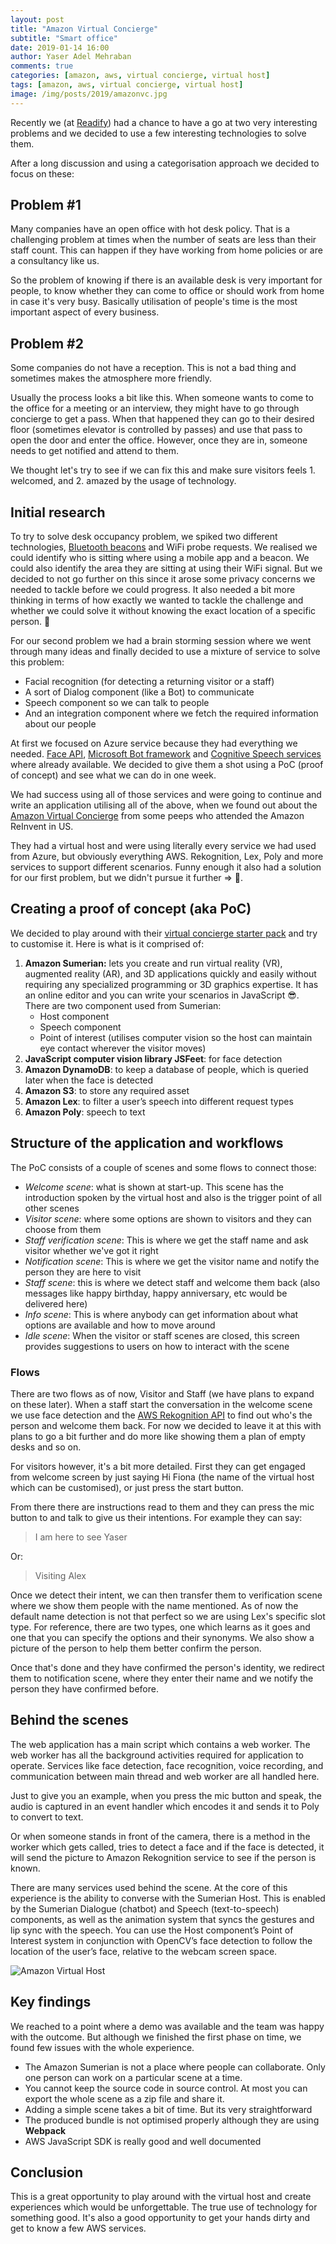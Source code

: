 ```yaml
---
layout: post
title: "Amazon Virtual Concierge"
subtitle: "Smart office"
date: 2019-01-14 16:00
author: Yaser Adel Mehraban
comments: true
categories: [amazon, aws, virtual concierge, virtual host]
tags: [amazon, aws, virtual concierge, virtual host]
image: /img/posts/2019/amazonvc.jpg
---
```


Recently we (at [Readify](https://readify.net/)) had a chance to have a go at two very interesting problems and we decided to use a few interesting technologies to solve them.

<!--more-->

After a long discussion and using a categorisation approach we decided to focus on these:


## Problem #1
Many companies have an open office with hot desk policy. That is a challenging problem at times when the number of seats are less than their staff count. This can happen if they have working from home policies or are a consultancy like us.

So the problem of knowing if there is an available desk is very important for people, to know whether they can come to office or should work from home in case it's very busy. Basically utilisation of people's time is the most important aspect of every business.


## Problem #2
Some companies do not have a reception. This is not a bad thing and sometimes makes the atmosphere more friendly.

Usually the process looks a bit like this. When someone wants to come to the office for a meeting or an interview, they might have to go through concierge to get a pass. When that happened they can go to their desired floor (sometimes elevator is controlled by passes) and use that pass to open the door and enter the office. However, once they are in, someone needs to get notified and attend to them.

We thought let's try to see if we can fix this and make sure visitors feels 1. welcomed, and 2. amazed by the usage of technology.

## Initial research

To try to solve desk occupancy problem, we spiked two different technologies, [Bluetooth beacons](https://en.wikipedia.org/wiki/Bluetooth_low_energy_beacon) and WiFi probe requests. We realised we could identify who is sitting where using a mobile app and a beacon. We could also identify the area they are sitting at using their WiFi signal. But we decided to not go further on this since it arose some privacy concerns we needed to tackle before we could progress. It also needed a bit more thinking in terms of how exactly we wanted to tackle the challenge and whether we could solve it without knowing the exact location of a specific person. 🤔

For our second problem we had a brain storming session where we went through many ideas and finally decided to use a mixture of service to solve this problem:

* Facial recognition (for detecting a returning visitor or a staff)
* A sort of Dialog component (like a Bot) to communicate
* Speech component so we can talk to people
* And an integration component where we fetch the required information about our people

At first we focused on Azure service because they had everything we needed. [Face API](https://azure.microsoft.com/en-au/services/cognitive-services/face/), [Microsoft Bot framework](https://dev.botframework.com/) and [Cognitive Speech services](https://azure.microsoft.com/en-au/services/cognitive-services/speech-services/) where already available. We decided to give them a shot using a PoC (proof of concept) and see what we can do in one week.

We had success using all of those services and were going to continue and write an application utilising all of the above, when we found out about the [Amazon Virtual Concierge](https://docs.sumerian.amazonaws.com/articles/concierge-experience/) from some peeps who attended the Amazon ReInvent in US.

They had a virtual host and were using literally every service we had used from Azure, but obviously everything AWS. Rekognition, Lex, Poly and more services to support different scenarios. Funny enough it also had a solution for our first problem, but we didn't pursue it further => 🔐.

## Creating a proof of concept (aka PoC)
We decided to play around with their [virtual concierge starter pack](https://docs.sumerian.amazonaws.com/articles/virtual-concierge/) and try to customise it. Here is what is it comprised of:

1. **Amazon Sumerian:** lets you create and run virtual reality (VR), augmented reality (AR), and 3D applications quickly and easily without requiring any specialized programming or 3D graphics expertise. It has an online editor and you can write your scenarios in JavaScript 😎. There are two component used from Sumerian:
    * Host component
    * Speech component
    * Point of interest (utilises computer vision so the host can maintain eye contact wherever the visitor moves)
2. **JavaScript computer vision library JSFeet**: for face detection
3. **Amazon DynamoDB**: to keep a database of people, which is queried later when the face is detected
4. **Amazon S3**: to store any required asset
5. **Amazon Lex**: to filter a user’s speech into different request types
6. **Amazon Poly**: speech to text

## Structure of the application and workflows
The PoC consists of a couple of scenes and some flows to connect those:

* *Welcome scene*: what is shown at start-up. This scene has the introduction spoken by the virtual host and also is the trigger point of all other scenes
* *Visitor scene*: where some options are shown to visitors and they can choose from them
* *Staff verification scene*: This is where we get the staff name and ask visitor whether we've got it right
* *Notification scene*: This is where we get the visitor name and notify the person they are here to visit
* *Staff scene*: this is where we detect staff and welcome them back (also messages like happy birthday, happy anniversary, etc would be delivered here)
* *Info scene*: This is where anybody can get information about what options are available and how to move around
* *Idle scene*: When the visitor or staff scenes are closed, this screen provides suggestions to users on how to interact with the scene


### Flows

There are two flows as of now, Visitor and Staff (we have plans to expand on these later). When a staff start the conversation in the welcome scene we use face detection and the [AWS Rekognition API](https://aws.amazon.com/rekognition/) to find out who's the person and welcome them back. For now we decided to leave it at this with plans to go a bit further and do more like showing them a plan of empty desks and so on.

For visitors however, it's a bit more detailed. First they can get engaged from welcome screen by just saying Hi Fiona (the name of the virtual host which can be customised), or just press the start button.

From there there are instructions read to them and they can press the mic button to and talk to give us their intentions. For example they can say:

> I am here to see Yaser

Or:

> Visiting Alex

Once we detect their intent, we can then transfer them to verification scene where we show them people with the name mentioned. As of now the default name detection is not that perfect so we are using Lex's specific slot type. For reference, there are two types, one which learns as it goes and one that you can specify the options and their synonyms. We also show a picture of the person to help them better confirm the person.

Once that's done and they have confirmed the person's identity, we redirect them to notification scene, where they enter their name and we notify the person they have confirmed before.

## Behind the scenes

The web application has a main script which contains a web worker. The web worker has all the background activities required for application to operate. Services like face detection, face recognition, voice recording, and communication between main thread and web worker are all handled here.

Just to give you an example, when you press the mic button and speak, the audio is captured in an event handler which encodes it and sends it to Poly to convert to text.

Or when someone stands in front of the camera, there is a method in the worker which gets called, tries to detect a face and if the face is detected, it will send the picture to Amazon Rekognition service to see if the person is known.

There are many services used behind the scene. At the core of this experience is the ability to converse with the Sumerian Host. This is enabled by the Sumerian Dialogue (chatbot) and Speech (text-to-speech) components, as well as the animation system that syncs the gestures and lip sync with the speech. You can use the Host component’s Point of Interest system in conjunction with OpenCV’s face detection to follow the location of the user’s face, relative to the webcam screen space.

![Amazon Virtual Host](/img/posts/2019/vh.jfif)

## Key findings
We reached to a point where a demo was available and the team was happy with the outcome. But although we finished the first phase on time, we found few issues with the whole experience.

* The Amazon Sumerian is not a place where people can collaborate. Only one person can work on a particular scene at a time.
* You cannot keep the source code in source control. At most you can export the whole scene as a zip file and share it.
* Adding a simple scene takes a bit of time. But its very straightforward
* The produced bundle is not optimised properly although they are using **Webpack**
* AWS JavaScript SDK is really good and well documented


## Conclusion

This is a great opportunity to play around with the virtual host and create experiences which would be unforgettable. The true use of technology for something good. It's also a good opportunity to get your hands dirty and get to know a few AWS services.
